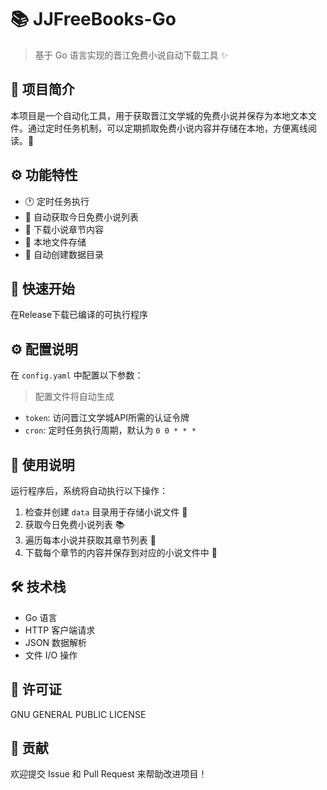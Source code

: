 # 📚 JJFreeBooks-Go

> 基于 Go 语言实现的晋江免费小说自动下载工具 ✨

## 🎯 项目简介

本项目是一个自动化工具，用于获取晋江文学城的免费小说并保存为本地文本文件。通过定时任务机制，可以定期抓取免费小说内容并存储在本地，方便离线阅读。📖

## ⚙️ 功能特性

- 🕐 定时任务执行
- 📖 自动获取今日免费小说列表
- 📄 下载小说章节内容
- 💾 本地文件存储
- 📁 自动创建数据目录

## 🚀 快速开始

在Release下载已编译的可执行程序

## ⚙️ 配置说明

在 `config.yaml` 中配置以下参数：

> 配置文件将自动生成

- `token`: 访问晋江文学城API所需的认证令牌
- `cron`: 定时任务执行周期，默认为 `0 0 * * *`

## 📝 使用说明

运行程序后，系统将自动执行以下操作：

1. 检查并创建 `data` 目录用于存储小说文件 📁
2. 获取今日免费小说列表 📚
3. 遍历每本小说并获取其章节列表 📖
4. 下载每个章节的内容并保存到对应的小说文件中 💾

## 🛠️ 技术栈

- Go 语言
- HTTP 客户端请求
- JSON 数据解析
- 文件 I/O 操作

## 📄 许可证

GNU GENERAL PUBLIC LICENSE

## 🤝 贡献

欢迎提交 Issue 和 Pull Request 来帮助改进项目！
